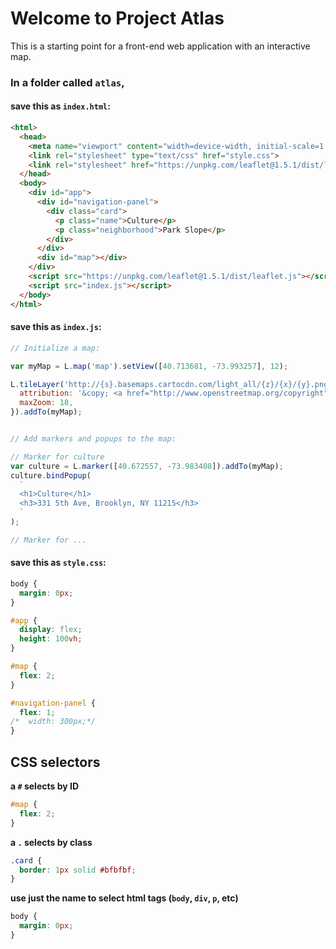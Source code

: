 # Welcome to Project Atlas

This is a starting point for a front-end web application with an interactive map.

### In a folder called `atlas`,

#### save this as `index.html`:

```html
<html>
  <head>
    <meta name="viewport" content="width=device-width, initial-scale=1.0">
    <link rel="stylesheet" type="text/css" href="style.css">
    <link rel="stylesheet" href="https://unpkg.com/leaflet@1.5.1/dist/leaflet.css">
  </head>
  <body>
    <div id="app">
      <div id="navigation-panel">
        <div class="card">
          <p class="name">Culture</p>
          <p class="neighborhood">Park Slope</p>
        </div>
      </div>
      <div id="map"></div>
    </div>
    <script src="https://unpkg.com/leaflet@1.5.1/dist/leaflet.js"></script>
    <script src="index.js"></script>
  </body>
</html>
```

#### save this as `index.js`:
```js
// Initialize a map:

var myMap = L.map('map').setView([40.713681, -73.993257], 12);

L.tileLayer('http://{s}.basemaps.cartocdn.com/light_all/{z}/{x}/{y}.png', {
  attribution: '&copy; <a href="http://www.openstreetmap.org/copyright">OpenStreetMap</a> contributors',
  maxZoom: 18,
}).addTo(myMap);


// Add markers and popups to the map:

// Marker for culture
var culture = L.marker([40.672557, -73.983408]).addTo(myMap);
culture.bindPopup(
  `
  <h1>Culture</h1>
  <h3>331 5th Ave, Brooklyn, NY 11215</h3>
  `
);

// Marker for ...
```

#### save this as `style.css`:
```css
body {
  margin: 0px;
}

#app {
  display: flex;
  height: 100vh;
}

#map {
  flex: 2;
}

#navigation-panel {
  flex: 1;
/*  width: 300px;*/
}
```


## CSS selectors

**a `#` selects by ID**
```css
#map {
  flex: 2;
}
```

**a `.` selects by class**
```css
.card {
  border: 1px solid #bfbfbf;
}
```

**use just the name to select html tags (`body`, `div`, `p`, etc)**
```css
body {
  margin: 0px;
}
```
